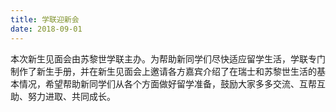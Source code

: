 ```yaml
---
title: 学联迎新会 
date: 2018-09-01
---
```


本次新生见面会由苏黎世学联主办。为帮助新同学们尽快适应留学生活，学联专门制作了新生手册，并在新生见面会上邀请各方嘉宾介绍了在瑞士和苏黎世生活的基本情况，希望帮助新同学们从各个方面做好留学准备，鼓励大家多多交流、互帮互助、努力进取、共同成长。

